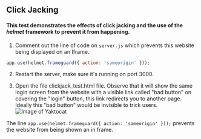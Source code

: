 ## Click Jacking
#### This test demonstrates the effects of click jacking and the use of the *helmet* framework to prevent it from happening.

1. Comment out the line of code on `server.js` which prevents this website being displayed on an Iframe.

```js
app.use(helmet.frameguard({ action: 'sameorigin' }));
```

2. Restart the server, make sure it's running on port 3000.

3. Open the file clickjack_test.html file. Observe that it will show the same login screen from the website with a visible link called "bad button" on covering the "login" button, this link redirects you to another page. Ideally this "bad button" would be invisible to trick users.
![Image of Yaktocat](https://imgur.com/a/DqzX8)



The line `app.use(helmet.frameguard({ action: 'sameorigin' }));` prevents the website from being shown an in frame.

